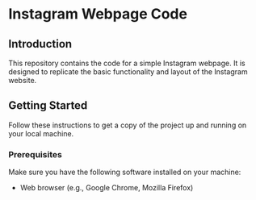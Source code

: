 # Instagram Webpage Code

## Introduction
This repository contains the code for a simple Instagram webpage. It is designed to replicate the basic functionality and layout of the Instagram website.

## Getting Started
Follow these instructions to get a copy of the project up and running on your local machine.

### Prerequisites
Make sure you have the following software installed on your machine:
- Web browser (e.g., Google Chrome, Mozilla Firefox)


